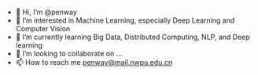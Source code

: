 - 👋 Hi, I’m @penway
- 👀 I’m interested in Machine Learning, especially Deep Learning and Computer Vision
- 🌱 I’m currently learning Big Data, Distributed Computing, NLP, and Deep learning
- 💞️ I’m looking to collaborate on ...
- 📫 How to reach me penway@mail.nwpu.edu.cn

<!---
penway/penway is a ✨ special ✨ repository because its `README.md` (this file) appears on your GitHub profile.
You can click the Preview link to take a look at your changes.
--->
